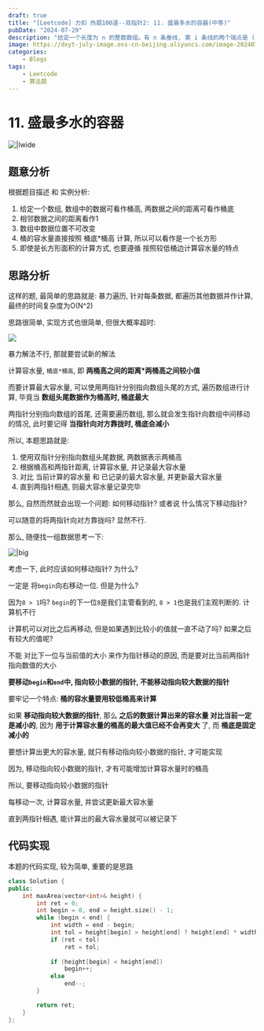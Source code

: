 ```yaml
---
draft: true
title: "[Leetcode] 力扣 热题100道--双指针2: 11. 盛最多水的容器(中等)"
pubDate: "2024-07-29"
description: "给定一个长度为 n 的整数数组。有 n 条垂线, 第 i 条线的两个端点是 (i, 0) 和 (i, height[i]). 找出其中的两条线, 使得它们与 x 轴共同构成的容器可以容纳最多的水。"
image: https://dxyt-july-image.oss-cn-beijing.aliyuncs.com/image-20240729095957911.webp
categories:
    - Blogs
tags:
    - Leetcode
    - 算法题
---
```


# 11. 盛最多水的容器

![|lwide](https://dxyt-july-image.oss-cn-beijing.aliyuncs.com/image-20240729100307464.webp)

## 题意分析

根据题目描述 和 实例分析:

1. 给定一个数组, 数组中的数据可看作桶高, 两数据之间的距离可看作桶底
2. 相邻数据之间的距离看作1
3. 数组中数据位置不可改变
4. 桶的容水量直接按照 桶底*桶高 计算, 所以可以看作是一个长方形
5. 即使是长方形面积的计算方式, 也要遵循 按照较低桶边计算容水量的特点

## 思路分析

这样的题, 最简单的思路就是: 暴力遍历, 针对每条数据, 都遍历其他数据并作计算, 最终的时间复杂度为O(N^2)

思路很简单, 实现方式也很简单, 但很大概率超时:

![](https://dxyt-july-image.oss-cn-beijing.aliyuncs.com/image-20240729101554821.webp)

暴力解法不行, 那就要尝试新的解法

计算容水量, `桶底*桶高`, 即 **两桶高之间的距离*两桶高之间较小值**

而要计算最大容水量, 可以使用两指针分别指向数组头尾的方式, 遍历数组进行计算, 毕竟当 **数组头尾数据作为桶高时, 桶底最大**

两指针分别指向数组的首尾, 还需要遍历数组, 那么就会发生指针向数组中间移动的情况, 此时要记得 **当指针向对方靠拢时, 桶底会减小**

所以, 本题思路就是: 

1. 使用双指针分别指向数组头尾数据, 两数据表示两桶高
2. 根据桶高和两指针距离, 计算容水量, 并记录最大容水量
3. 对比 当前计算的容水量 和 已记录的最大容水量, 并更新最大容水量
4. 直到两指针相遇, 则最大容水量记录完毕

那么, 自然而然就会出现一个问题: 如何移动指针? 或者说 什么情况下移动指针?

可以随意的将两指针向对方靠拢吗? 显然不行.

那么, 随便找一组数据思考一下:

![|big](https://dxyt-july-image.oss-cn-beijing.aliyuncs.com/image-20240729110244359.webp)

考虑一下, 此时应该如何移动指针? 为什么?

一定是 将`begin`向右移动一位. 但是为什么? 

因为`8 > 1`吗? `begin`的下一位`8`是我们主管看到的, `8 > 1`也是我们主观判断的. 计算机不行

计算机可以对比之后再移动, 但是如果遇到比较小的值就一直不动了吗? 如果之后有较大的值呢?

不能 对比下一位与当前值的大小 来作为指针移动的原因, 而是要对比当前两指针指向数值的大小

**要移动`begin`和`end`中, 指向较小数据的指针, 不能移动指向较大数据的指针**

要牢记一个特点: **桶的容水量要用较低桶高来计算**

如果 **移动指向较大数据的指针**, 那么 **之后的数据计算出来的容水量 对比当前一定是减小的**, 因为 **用于计算容水量的桶高的最大值已经不会再变大** 了, 而 **桶底是固定减小的**

要想计算出更大的容水量, 就只有移动指向较小数据的指针, 才可能实现

因为, 移动指向较小数据的指针, 才有可能增加计算容水量时的桶高

所以, 要移动指向较小数据的指针

每移动一次, 计算容水量, 并尝试更新最大容水量

直到两指针相遇, 能计算出的最大容水量就可以被记录下

## 代码实现

本题的代码实现, 较为简单, 重要的是思路

```cpp
class Solution {
public:
    int maxArea(vector<int>& height) {
        int ret = 0;
        int begin = 0, end = height.size() - 1;
        while (begin < end) {
            int width = end - begin;
            int tol = height[begin] > height[end] ? height[end] * width : height[begin] * width;
            if (ret < tol) 
                ret = tol;
            
            if (height[begin] < height[end])
                begin++;
            else 
                end--;
        }

        return ret;
    }
};
```

